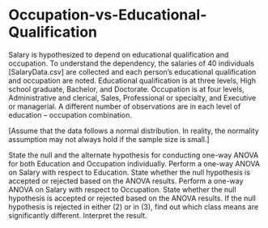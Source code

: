 # Occupation-vs-Educational-Qualification
Salary is hypothesized to depend on educational qualification and occupation. To understand the dependency, the salaries of 40 individuals [SalaryData.csv] are collected and each person’s educational qualification and occupation are noted. Educational qualification is at three levels, High school graduate, Bachelor, and Doctorate. Occupation is at four levels, Administrative and clerical, Sales, Professional or specialty, and Executive or managerial. A different number of observations are in each level of education – occupation combination.

 [Assume that the data follows a normal distribution. In reality, the normality assumption may not always hold if the sample size is small.]

State the null and the alternate hypothesis for conducting one-way ANOVA for both Education and Occupation individually.
Perform a one-way ANOVA on Salary with respect to Education. State whether the null hypothesis is accepted or rejected based on the ANOVA results.
Perform a one-way ANOVA on Salary with respect to Occupation. State whether the null hypothesis is accepted or rejected based on the ANOVA results.
If the null hypothesis is rejected in either (2) or in (3), find out which class means are significantly different. Interpret the result.
